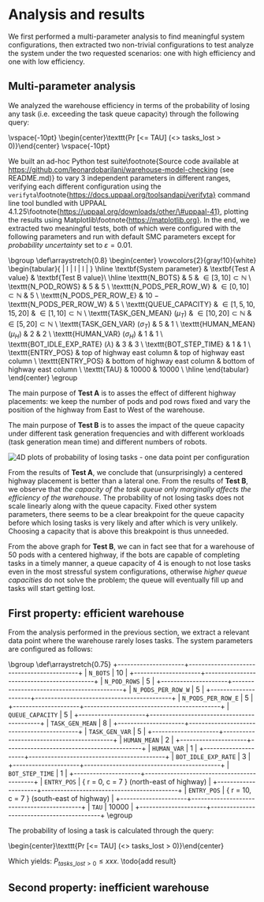 Analysis and results
====================

We first performed a multi-parameter analysis to find meaningful system
configurations, then extracted two non-trivial configurations to test analyze
the system under the two requested scenarios: one with high efficiency and one
with low efficiency.

Multi-parameter analysis
------------------------

We analyzed the warehouse efficiency in terms of the probability of losing any
task (i.e. exceeding the task queue capacity) through the following query:

\vspace{-10pt}
\begin{center}\texttt{Pr [<= TAU] (<> tasks\_lost > 0)}\end{center}
\vspace{-10pt}

We built an ad-hoc Python test suite\footnote{Source code available at
https://github.com/leonardobarilani/warehouse-model-checking (see README.md)} to
vary 3 independent parameters in different ranges, verifying each different
configuration using the
`verifyta`\footnote{https://docs.uppaal.org/toolsandapi/verifyta} command line
tool bundled with UPPAAL
4.1.25\footnote{https://uppaal.org/downloads/other/\#uppaal-41}, plotting the
results using Matplotlib\footnote{https://matplotlib.org}. In the end, we
extracted two meaningful tests, both of which were configured with the following
parameters and run with default SMC parameters except for *probability
uncertainty* set to $\varepsilon = 0.01$.

\bgroup
\def\arraystretch{0.8}
\begin{center}
\rowcolors{2}{gray!10}{white}
\begin{tabular}{ | l | l | l | }
	\hline
	\textbf{System parameter} & \textbf{Test A value} & \textbf{Test B value}\\
	\hline
	\texttt{N\_BOTS}                          & 5                                    & $\in [3, 10] \subset \mathbb{N}$ \\
	\texttt{N\_POD\_ROWS}                     & 5                                    & 5                                \\
	\texttt{N\_PODS\_PER\_ROW\_W}             & $\in [0, 10] \subset \mathbb{N}$     & 5                                \\
	\texttt{N\_PODS\_PER\_ROW\_E}             & 10 $-$ \texttt{N\_PODS\_PER\_ROW\_W} & 5                                \\
	\texttt{QUEUE\_CAPACITY}                  & $\in [1, 5, 10, 15, 20]$             & $\in [1, 10] \subset \mathbb{N}$ \\
	\texttt{TASK\_GEN\_MEAN} ($\mu_T$)        & $\in [10, 20] \subset \mathbb{N}$    & $\in [5, 20] \subset \mathbb{N}$ \\
	\texttt{TASK\_GEN\_VAR} ($\sigma_T$)      & 5                                    & 1                                \\
	\texttt{HUMAN\_MEAN} ($\mu_H$)            & 2                                    & 2                                \\
	\texttt{HUMAN\_VAR} ($\sigma_H$)          & 1                                    & 1                                \\
	\texttt{BOT\_IDLE\_EXP\_RATE} ($\lambda$) & 3                                    & 3                                \\
	\texttt{BOT\_STEP\_TIME}                  & 1                                    & 1                                \\
	\texttt{ENTRY\_POS}                       & top of highway east column           & top of highway east column       \\
	\texttt{ENTRY\_POS}                       & bottom of highway east column        & bottom of highway east column    \\
	\texttt{TAU}                              & 10000                                & 10000                            \\
	\hline
\end{tabular}
\end{center}
\egroup

The main purpose of **Test A** is to asses the effect of different highway
placements: we keep the number of pods and pod rows fixed and vary the position
of the highway from East to West of the warehouse.

The main purpose of **Test B** is to asses the impact of the queue capacity
under different task generation frequencies and with different workloads (task
generation mean time) and different numbers of robots.

![4D plots of probability of losing tasks - one data point per configuration](assets/4d_plots.png)

From the results of **Test A**, we conclude that (unsurprisingly) a centered
highway placement is better than a lateral one. From the results of **Test B**,
we observe that *the capacity of the task queue only marginally affects the
efficiency of the warehouse*. The probability of not losing tasks does not scale
linearly along with the queue capacity. Fixed other system parameters, there
seems to be a clear breakpoint for the queue capacity before which losing tasks
is very likely and after which is very unlikely. Choosing a capacity that is
above this breakpoint is thus unneeded.

From the above graph for **Test B**, we can in fact see that for a warehouse of
50 pods with a centered highway, if the bots are capable of completing tasks in
a timely manner, a queue capacity of 4 is enough to not lose tasks even in the
most stressful system configurations, otherwise *higher queue capacities* do not
solve the problem; the queue will eventually fill up and tasks will start
getting lost.


First property: efficient warehouse
-----------------------------------

From the analysis performed in the previous section, we extract a relevant data
point where the warehouse rarely loses tasks. The system parameters are
configured as follows:

\bgroup
\def\arraystretch{0.75}
+---------------------+-------------------------------------------+
| `N_BOTS`            | 10                                        |
+---------------------+-------------------------------------------+
| `N_POD_ROWS`        | 5                                         |
+---------------------+-------------------------------------------+
| `N_PODS_PER_ROW_W`  | 5                                         |
+---------------------+-------------------------------------------+
| `N_PODS_PER_ROW_E`  | 5                                         |
+---------------------+-------------------------------------------+
| `QUEUE_CAPACITY`    | 5                                         |
+---------------------+-------------------------------------------+
| `TASK_GEN_MEAN`     | 8                                         |
+---------------------+-------------------------------------------+
| `TASK_GEN_VAR`      | 5                                         |
+---------------------+-------------------------------------------+
| `HUMAN_MEAN`        | 2                                         |
+---------------------+-------------------------------------------+
| `HUMAN_VAR`         | 1                                         |
+---------------------+-------------------------------------------+
| `BOT_IDLE_EXP_RATE` | 3                                         |
+---------------------+-------------------------------------------+
| `BOT_STEP_TIME`     | 1                                         |
+---------------------+-------------------------------------------+
| `ENTRY_POS`         | { r = 0, c = 7 } (north-east of highway)  |
+---------------------+-------------------------------------------+
| `ENTRY_POS`         | { r = 10, c = 7 } (south-east of highway) |
+---------------------+-------------------------------------------+
| `TAU`               | 10000                                     |
+---------------------+-------------------------------------------+
\egroup

The probability of losing a task is calculated through the query:

\begin{center}\texttt{Pr [<= TAU] (<> tasks\_lost > 0)}\end{center}

Which yields: $P_{tasks\_lost > 0} \le xxx$.
\todo{add result}


Second property: inefficient warehouse
--------------------------------------
